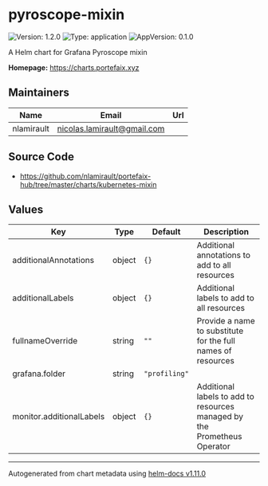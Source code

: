 # pyroscope-mixin

![Version: 1.2.0](https://img.shields.io/badge/Version-1.2.0-informational?style=flat-square) ![Type: application](https://img.shields.io/badge/Type-application-informational?style=flat-square) ![AppVersion: 0.1.0](https://img.shields.io/badge/AppVersion-0.1.0-informational?style=flat-square)

A Helm chart for Grafana Pyroscope mixin

**Homepage:** <https://charts.portefaix.xyz>

## Maintainers

| Name       | Email                         | Url |
| ---------- | ----------------------------- | --- |
| nlamirault | <nicolas.lamirault@gmail.com> |     |

## Source Code

- <https://github.com/nlamirault/portefaix-hub/tree/master/charts/kubernetes-mixin>

## Values

| Key                      | Type   | Default       | Description                                                              |
| ------------------------ | ------ | ------------- | ------------------------------------------------------------------------ |
| additionalAnnotations    | object | `{}`          | Additional annotations to add to all resources                           |
| additionalLabels         | object | `{}`          | Additional labels to add to all resources                                |
| fullnameOverride         | string | `""`          | Provide a name to substitute for the full names of resources             |
| grafana.folder           | string | `"profiling"` |                                                                          |
| monitor.additionalLabels | object | `{}`          | Additional labels to add to resources managed by the Prometheus Operator |

---

Autogenerated from chart metadata using [helm-docs v1.11.0](https://github.com/norwoodj/helm-docs/releases/v1.11.0)
